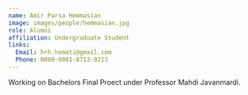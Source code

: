 ```yaml
---
name: Amir Parsa Hemmasian
image: images/people/hemmasian.jpg
role: Alumni
affiliation: Undergraduate Student
links:
  Email: hrh.hemati@gmail.com
  Phone: 0000-0001-8713-9213
---
```


Working on Bachelors Final Proect under Professor Mahdi Javanmardi.

